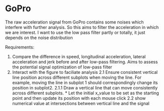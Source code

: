 # GoPro
The raw acceleration signal from GoPro contains some noises which interfere with further analysis.
So this aims to filter the acceleration in which we are interest.
I want to use the low pass filter partly or totally, it just depends on the noise distribution

Requirements:
1. Compare the difference in speed, longitudinal acceleration, lateral acceleration and jerk before
   and after low-pass filtering. Aims to assess the potential signal optimization of low-pass filter
2. Interact with the figure to faciliate analysis
   2.1 Ensure consistent vertical line position across different subplots when moving the line.
      For example, moving the line in subplot 1 should correspondingly change its position in subplot2.
        2.1.1 Draw a vertical line that can move consistently across different subplots.
               * Let the initial x_value to be set as the starting point and then update its position with each mouse click
   2.2 show numerical value at intersections between vertical line and the signal
